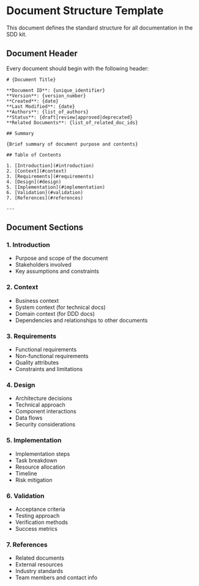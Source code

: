 # Document Structure Template

This document defines the standard structure for all documentation in the SDD kit.

## Document Header

Every document should begin with the following header:

```
# {Document Title}

**Document ID**: {unique_identifier}  
**Version**: {version_number}  
**Created**: {date}  
**Last Modified**: {date}  
**Authors**: {list_of_authors}  
**Status**: {draft|review|approved|deprecated}  
**Related Documents**: {list_of_related_doc_ids}

## Summary

{Brief summary of document purpose and contents}

## Table of Contents

1. [Introduction](#introduction)
2. [Context](#context)
3. [Requirements](#requirements)
4. [Design](#design)
5. [Implementation](#implementation)
6. [Validation](#validation)
7. [References](#references)

---
```

## Document Sections

### 1. Introduction
- Purpose and scope of the document
- Stakeholders involved
- Key assumptions and constraints

### 2. Context
- Business context
- System context (for technical docs)
- Domain context (for DDD docs)
- Dependencies and relationships to other documents

### 3. Requirements
- Functional requirements
- Non-functional requirements
- Quality attributes
- Constraints and limitations

### 4. Design
- Architecture decisions
- Technical approach
- Component interactions
- Data flows
- Security considerations

### 5. Implementation
- Implementation steps
- Task breakdown
- Resource allocation
- Timeline
- Risk mitigation

### 6. Validation
- Acceptance criteria
- Testing approach
- Verification methods
- Success metrics

### 7. References
- Related documents
- External resources
- Industry standards
- Team members and contact info